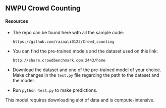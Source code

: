 ## NWPU Crowd Counting

#### Resources

- The repo can be found here with all the sample code:

    `https://github.com/razaali0123/Crowd_counting`

- You can find the pre-trained models and the dataset used on this link:

    `http://share.crowdbenchmark.com:2443/home`

- Download the dataset and one of the pre-trained model of your choice. Make changes in the `test.py` file regarding the path to the dataset and the model.

-  Run `python test.py` to make predictions.


This model requires downloading alot of data and is compute-intensive.



